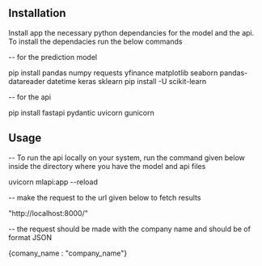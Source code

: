 ## Installation

Install app the necessary python dependancies for the model and the api. To install the dependacies run the below commands

-- for the prediction model

pip install pandas numpy requests yfinance matplotlib seaborn pandas-datareader datetime keras sklearn
pip install -U scikit-learn

-- for the api

pip install fastapi pydantic uvicorn gunicorn

## Usage

-- To run the api locally on your system, run the command given below inside the directory where you have the model and api files

uvicorn mlapi:app --reload

-- make the request to the url given below to fetch results

"http://localhost:8000/"

-- the request should be made with the company name and should be of format JSON

{comany_name : "company_name"}



